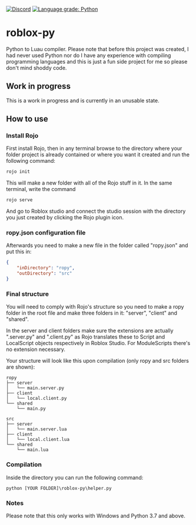[![Discord](https://img.shields.io/discord/1007801454943289354?label=Discord&style=flat&logo=discord)](https://discord.gg/mkC9PJqxkB)
[![Language grade: Python](https://img.shields.io/lgtm/grade/python/g/codetariat/roblox-py.svg?logo=lgtm&logoWidth=18)](https://lgtm.com/projects/g/codetariat/roblox-py/context:python)

# roblox-py
Python to Luau compiler. Please note that before this project was created, I had never used Python nor do I have any experience with compiling programming languages and this is just a fun side project for me so please don't mind shoddy code.

## Work in progress
This is a work in progress and is currently in an unusable state.

## How to use

### Install Rojo

First install Rojo, then in any terminal browse to the directory where your folder project is already contained or where you want it created and run the following command:

```bash
rojo init
```

This will make a new folder with all of the Rojo stuff in it.
In the same terminal, write the command
```bash
rojo serve
```

And go to Roblox studio and connect the studio session with the directory you just created by clicking the Rojo plugin icon.

### ropy.json configuration file

Afterwards you need to make a new file in the folder called "ropy.json" and put this in:

```json
{
    "inDirectory": "ropy",
    "outDirectory": "src"
}
```

### Final structure

You will need to comply with Rojo's structure so you need to make a ropy folder in the root file and make three folders in it: "server", "client" and "shared".

In the server and client folders make sure the extensions are actually ".server.py" and ".client.py" as Rojo translates these to Script and LocalScript objects respectively in Roblox Studio. For ModuleScripts there's no extension necessary.

Your structure will look like this upon compilation (only ropy and src folders are shown):

```
ropy
├── server
│   └── main.server.py
├── client
│   └── local.client.py
└── shared
    └── main.py

src
├── server
│   └── main.server.lua
├── client
│   └── local.client.lua
└── shared
    └── main.lua
```

### Compilation

Inside the directory you can run the following command:

```
python [YOUR FOLDER]\roblox-py\helper.py
```

### Notes

Please note that this only works with Windows and Python 3.7 and above.